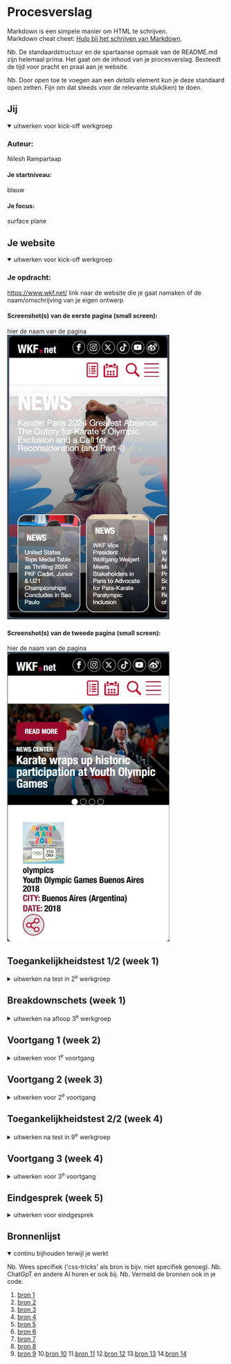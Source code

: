 # Procesverslag
Markdown is een simpele manier om HTML te schrijven.  
Markdown cheat cheet: [Hulp bij het schrijven van Markdown](https://github.com/adam-p/markdown-here/wiki/Markdown-Cheatsheet).

Nb. De standaardstructuur en de spartaanse opmaak van de README.md zijn helemaal prima. Het gaat om de inhoud van je procesverslag. Besteedt de tijd voor pracht en praal aan je website.

Nb. Door *open* toe te voegen aan een *details* element kun je deze standaard open zetten. Fijn om dat steeds voor de relevante stuk(ken) te doen.





## Jij

<details open>
  <summary>uitwerken voor kick-off werkgroep</summary>

  ### Auteur:
  Nilesh Rampartaap
  #### Je startniveau:
  blauw 

  #### Je focus:
  surface plane 
 
</details>





## Je website

<details open>
  <summary>uitwerken voor kick-off werkgroep</summary>

  ### Je opdracht:
  https://www.wkf.net/ link naar de website die je gaat namaken óf de naam/omschrijving van je eigen ontwerp

  #### Screenshot(s) van de eerste pagina (small screen): 
  hier de naam van de pagina  
  <img src="readme-images/wkffedsshome.jpg" width="375px" alt="omschrijving van de pagina">

  #### Screenshot(s) van de tweede pagina (small screen):
  hier de naam van de pagina  
  <img src="readme-images/wkffedssolymp.jpg" width="375px" alt="omschrijving van de pagina">
 
</details>



## Toegankelijkheidstest 1/2 (week 1)

<details>
  <summary>uitwerken na test in 2<sup>e</sup> werkgroep</summary>

  ### Bevindingen
  Lijst met je bevindingen die in de test naar voren kwamen:

WAT NIET WAS AANGEVINKT IN DE CHECKLIST
  - De screenreader beschrijft de pagina niet goed genoeg, waardoor de gebruiker niet heel goed weet waar in de pagina die zich bevindt en/of welke informatie erbij wordt verteld.
  - Geen alt text voor de foto's en video's. Je hoort alleen "foto, foto" of "video, video"
  - de video's zijn niet afspeelbaar. Je ziet alleen een zwart scherm met een kruisje om de "video" weg te klikken.
  - De website heeft veel div elementen, waardoor je tags zoals <!--<button> en <h1>--> helemaal niet ziet. Daardoor ontbreken er zoveel tags
  - Er zijn onzichtbare elementen die gefocust kunnen worden met de tab toets.
  - De lay-out is redelijk simpel, maar omdat er zoveel elementen staan, is het toch nog een kleine chaos.
  - Je kan horizontaal scrollen in deze site, maar alleen voor specifieke content dat op een rijtje staat.
  
WAT WEL WAS AANGEVINKT IN DE CHECKLIST
  - De taal is straightforward, wat het makkelijker maakt om het te lezen.
  - Als de elementen die zichtbaar zijn in de focus state zijn, is het wel goed te zien dat ze in die state staan.
  - De video's spelen niet automatisch af.
  - Je kan je telefoon draaien en de content nog steeds goed lezen.
  - De contrast ziet er prima uit.

</details>



## Breakdownschets (week 1)

<details>
  <summary>uitwerken na afloop 3<sup>e</sup> werkgroep</summary>

  ### de hele pagina: 
  <img src="readme-images/breakdownschets.jpg" width="375px" alt="breakdown van de hele pagina">

  ### dynamisch deel (bijv menu): nieuws stuk
  <img src="readme-images/dynamischdeel.jpg" width="375px" alt="breakdown van een dynamisch deel">

  ### wellicht nog een dynamisch deel (bijv filter): hamburgermenu
  <img src="readme-images/dynamischdeel2.jpg" width="375px" alt="breakdown van nog een dynamisch deel">

</details>





## Voortgang 1 (week 2)

<details>
  <summary>uitwerken voor 1<sup>e</sup> voortgang</summary>

  ### Stand van zaken
  hier dit ging goed & dit was lastig (neem ook screenshots op van delen van je website en code)
  <img src="readme-images/ssweek2.png" width="375px" alt="screenshot over week 2">
  
  WAT GING GOED?
- een goede html structuur opstellen, om daarna alleen op css te hoeven focussen.

  WAT GING MINDER GOED?
- met vragen komen, aangezien ik pas net een html structuur heb opgebouwd, en meestal loop je pas tegen dingen aan in css en javascript.


  ### Agenda voor meeting
  samen met je groepje opstellen

  | student 1      | student 2          | student 3    | student 4        |
  | ---            | ---                | ---          | ---              |
  | dit bespreken  | en dit             | en ik dit    | en dan ik dat    |
  | en dat ook nog | dit als er tijd is | nog een punt | dit wil ik zeker |
  | ...            | ...                | ...          | ...              |

  VRAGEN
  - Wanneer is iets een button en wanneer niet?
  - hoe is het nieuws stukje opgebouwd in html?
  - hoe deel ik mijn scrollbare menu op?


  ### Verslag van meeting
  hier na afloop snel de uitkomsten van de meeting vastleggen

  - sommige buttons moesten a href zijn, omdat het leidt naar een ander pagina. Buttons zijn functies binnenin de pagina
  - het nieuws stukje is een section in zijn geheel, in het scroll gedeelte zit er een section en alle kleine blokjes zijn ook sections
  - voor een stukje van mijn website werden eerder sections aangeraden dan de details tag

</details>





## Voortgang 2 (week 3)

<details>
  <summary>uitwerken voor 2<sup>e</sup> voortgang</summary>

  ### Stand van zaken
  hier dit ging goed & dit was lastig (neem ook screenshots op van delen van je website en code)
<img src="readme-images/ssweek3.png" width="375px" alt="screenshot over week 3">
het was lastig om te bepalen hoe de sections waren opgedeeld, maar na wat hulp is het goedgekomen

  ### Agenda voor meeting
  samen met je groepje opstellen

  | student 1      | student 2          | student 3    | student 4        |
  | ---            | ---                | ---          | ---              |
  | dit bespreken  | en dit             | en ik dit    | en dan ik dat    |
  | en dat ook nog | dit als er tijd is | nog een punt | dit wil ik zeker |
  | ...            | ...                | ...          | ...              |

  VRAGEN
  - Moet alles werken van de eventsections, of alleen om een keertje te laten zien? bijv. dat 1 knopje wel werkt en de rest niet, omdat het toch hetzelfde doet
  - Gebruiken van < en > als buttons lukt niet. Is daar een oplossing voor?
  - Moet alles er exact hetzelfde uitzien, of mag het een beetje afwijken? Ookal is dit niet perse iets wat bij ik over de surface plane over nagedacht heb.
  - de meeste elementen zijn niet te vinden op google, is het goed als ik images gebruik
  - Als er nog tijd over is: hamburgermenu?

  ### Verslag van meeting
  hier na afloop snel de uitkomsten van de meeting vastleggen

  - punt 1
  - punt 2
  - nog een punt
- ...

- hamburgermenu en dark mode is surface plane
- ChatGPT
- niet alles hoeft te werken, maar wel ong drie sections om te laten zien dat je het kan
- ik zou screenshots maken
- ik heb het zelf gefixt

</details>





## Toegankelijkheidstest 2/2 (week 4)

<details>
  <summary>uitwerken na test in 9<sup>e</sup> werkgroep</summary>


  ### Bevindingen
  Lijst met je bevindingen die in de test naar voren kwamen (geef ook aan wat er verbeterd is):

  WAT NIET WAS AANGEVINKT IN DE CHECKLIST IN DE VORIGE TEST
  - De screenreader beschrijft de pagina niet goed genoeg, waardoor de gebruiker niet heel goed weet waar in de pagina die zich bevindt en/of welke informatie erbij wordt verteld.
  - Geen alt text voor de foto's en video's. Je hoort alleen "foto, foto" of "video, video"
  - de video's zijn niet afspeelbaar. Je ziet alleen een zwart scherm met een kruisje om de "video" weg te klikken.
  - De website heeft veel div elementen, waardoor je tags zoals <!--<button> en <h1>--> helemaal niet ziet. Daardoor ontbreken er zoveel tags
  - Er zijn onzichtbare elementen die gefocust kunnen worden met de tab toets.
  - De lay-out is redelijk simpel, maar omdat er zoveel elementen staan, is het toch nog een kleine chaos.
  - Je kan horizontaal scrollen in deze site, maar alleen voor specifieke content dat op een rijtje staat.
  
WAT IS DAARVAN VERBETERD?
- De screenreader beschrijft de pagina nu goed. Je weet waat je bent
- Alt text en aria labels is aanwezig
- Video is afspeelbaar
- Veel minder div'jes

WAT NIET?
- Horizontaal scrollen is er nog steeds, maar ik weet niet hoe ik het kan oplossen
- Soms bij de screenreader pakt het elementen die niet te zien zijn

</details>





## Voortgang 3 (week 4)

<details>
  <summary>uitwerken voor 3<sup>e</sup> voortgang</summary>

  ### Stand van zaken
  hier dit ging goed & dit was lastig (neem ook screenshots op van delen van je website en code)
  <img src="readme-images/ssweek4.png" width="375px" alt="screenshot over week 4">
  wat moeizaam ging was de javascript, maar daar had chatgpt heel erg mee geholpen en met wat tips van studenten, studentassistenten en de docent.
  
  <img src="readme-images/ssweek4v2.png" width="375px" alt="screenshot over week 4">
  Wat goed ging was het maken van de footer. Ik had het veel moeilijker verwacht.


  ### Agenda voor meeting
  samen met je groepje opstellen

  | student 1      | student 2          | student 3    | student 4        |
  | ---            | ---                | ---          | ---              |
  | dit bespreken  | en dit             | en ik dit    | en dan ik dat    |
  | en dat ook nog | dit als er tijd is | nog een punt | dit wil ik zeker |
  | ...            | ...                | ...          | ...              |

  - Mag je classes selecteren in javascript?
  - Hoort de sitemap gedeelte ook bij de footer?
  - hoe krijg ik de buttons met een img erin mooi in het midden?

  ### Verslag van meeting
  hier na afloop snel de uitkomsten van de meeting vastleggen

  - liever geen classes selecteren in javascript, omdat je dan meerdere elementen met dezelfde class selecteert (gebruik liever een ID)
  - Sitemap gedeelte is onderdeel van een footer, maar wel 2 div'jes
  - align-top voor de buttons en translaten
</details>





## Eindgesprek (week 5)

<details>
  <summary>uitwerken voor eindgesprek</summary>

  ### Je uitkomst - karakteristiek screenshots:
  <img src="../wkfkaratefrontenddevelopmenteindopdracht/readme-images/sshomepage.png" width="375px" alt="uitomst opdracht 1">


  ### Dit ging goed/Heb ik geleerd: 
  Korte omschrijving met plaatjes
  - gebruik maken van een details tag
  - geleerd dat je met bepaalde code ook < en > kan maken
  - hoe je een hamburger menu moet maken
  - hoe je een scrollbare menu met een driehoek als indicator kan maken
  - hoe je iets horizontaal kan laten scrollen
  - hoe je een video als pop up kan weergeven
  - hoe je images kan animeren
  - hoe je een invulveld maakt
  - de basis van het gebruiken van een screenreader

  <img src="..//wkfkaratefrontenddevelopmenteindopdracht/readme-images/ssgeleerd.png" width="375px" alt="top">


  ### Dit was lastig/Is niet gelukt:
  Korte omschrijving met plaatjes

  - de scrollbare menu: de buttons ook laten koppelen met sections
  - een slider maken
  - background images donkerder maken, zonder al het inhoud donkerder te maken

  <img src="../wkfkaratefrontenddevelopmenteindopdracht/readme-images/ssslecht.png" width="375px" alt="bummer">
</details>





## Bronnenlijst

<details open>
  <summary>continu bijhouden terwijl je werkt</summary>

  Nb. Wees specifiek ('css-tricks' als bron is bijv. niet specifiek genoeg). 
  Nb. ChatGpT en andere AI horen er ook bij.
  Nb. Vermeld de bronnen ook in je code.

  1. [bron 1](https://chatgpt.com/share/66f66e77-4924-800f-a1fe-e7400bd58418)
  2. [bron 2](https://stackoverflow.com/questions/11184117/transparent-css-background-color)
  3. [bron 3](https://chatgpt.com/share/66f66f67-682c-800f-b3c9-5f4fb6f71a80)
  4. [bron 4](https://chatgpt.com/share/66f66fb9-d664-800f-838f-6bc8be314e93)
  5. [bron 5](https://chatgpt.com/share/66f67134-a870-800f-bf92-74196002f010)
  6. [bron 6](https://chatgpt.com/share/66f67338-66e0-800f-a70b-3bf328c38d2b)
  7. [bron 7](https://chatgpt.com/share/66f673ae-dc08-800f-906a-63b4bbfb4253)
  8. [bron 8](https://chatgpt.com/share/66f6757d-1584-800f-b514-2439e9151a56)
  9. [bron 9](https://chatgpt.com/share/66f923bf-df2c-800f-8b0b-6432844099fc)
  10.[bron 10](https://chatgpt.com/share/66f958d5-0450-800f-8039-4608be54c88d)
  11.[bron 11](https://youtu.be/aNDqzlAKmZc?si=nSyuT3wzvqFc4d3c)
  12.[bron 12](https://chatgpt.com/share/66fab717-3bac-800f-8c2a-8379d213f945)
  13.[bron 13](https://chatgpt.com/share/66fbfa6f-afb8-800f-9332-0db16a4eedb2)
  14.[bron 14](https://chatgpt.com/share/66fbfb55-06d4-800f-ac8c-faf19783cfbf)

</details>